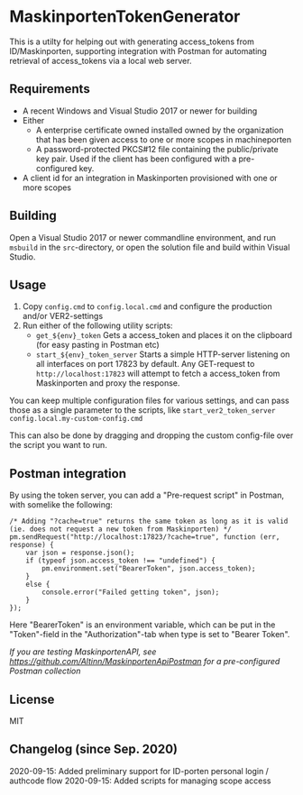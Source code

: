 # MaskinportenTokenGenerator

This is a utilty for helping out with generating access_tokens from ID/Maskinporten, supporting integration with Postman for automating retrieval of access_tokens via a local web server.

## Requirements
* A recent Windows and Visual Studio 2017 or newer for building
* Either
	* A enterprise certificate owned installed owned by the organization that has been given access to one or more scopes in machineporten
	* A password-protected PKCS#12 file containing the public/private key pair. Used if the client has been configured with a pre-configured key.
* A client id for an integration in Maskinporten provisioned with one or more scopes

## Building
Open a Visual Studio 2017 or newer commandline environment, and run `msbuild` in the `src`-directory, or open the solution file and build within Visual Studio.

## Usage
1. Copy `config.cmd` to `config.local.cmd` and configure the production and/or VER2-settings 
2. Run either of the following utility scripts:
	* `get_${env}_token` Gets a access_token and places it on the clipboard (for easy pasting in Postman etc)
	* `start_${env}_token_server` Starts a simple HTTP-server listening on all interfaces on port 17823 by default. Any GET-request to `http://localhost:17823` will attempt to fetch a access_token from Maskinporten and proxy the response.

You can keep multiple configuration files for various settings, and can pass those as a single parameter to the scripts, like `start_ver2_token_server config.local.my-custom-config.cmd` 

This can also be done by dragging and dropping the custom config-file over the script you want to run.

## Postman integration
By using the token server, you can add a "Pre-request script" in Postman, with somelike the following:

    /* Adding "?cache=true" returns the same token as long as it is valid (ie. does not request a new token from Maskinporten) */
    pm.sendRequest("http://localhost:17823/?cache=true", function (err, response) {
	    var json = response.json();
	    if (typeof json.access_token !== "undefined") {
	        pm.environment.set("BearerToken", json.access_token);
	    }
	    else {
	        console.error("Failed getting token", json);
	    }
    });

Here "BearerToken" is an environment variable, which can be put in the "Token"-field in the "Authorization"-tab when type is set to "Bearer Token".

*If you are testing MaskinportenAPI, see https://github.com/Altinn/MaskinportenApiPostman for a pre-configured Postman collection*


## License
MIT

## Changelog (since Sep. 2020)
2020-09-15: Added preliminary support for ID-porten personal login / authcode flow
2020-09-15: Added scripts for managing scope access